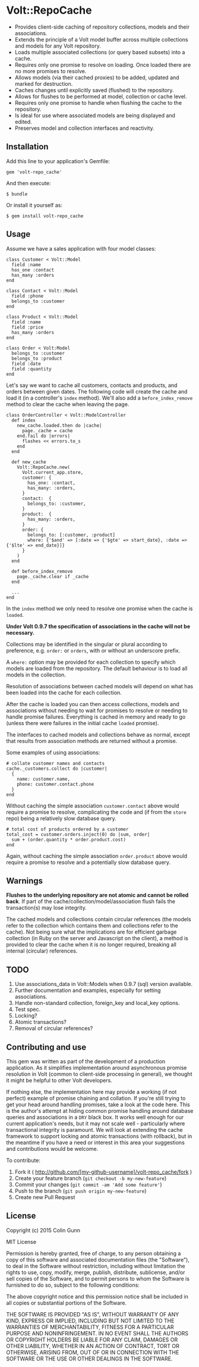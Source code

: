 # Volt::RepoCache

- Provides client-side caching of repository collections, models and their associations.
- Extends the principle of a Volt model buffer across multiple collections and models for any Volt repository.
- Loads multiple associated collections (or query based subsets) into a cache.
- Requires only one promise to resolve on loading. Once loaded there are no more promises to resolve.
- Allows models (via their cached proxies) to be added, updated and marked for destruction.
- Caches changes until explicitly saved (flushed) to the repository.
- Allows for flushes to be performed at model, collection or cache level.
- Requires only one promise to handle when flushing the cache to the repository.
- Is ideal for use where associated models are being displayed and edited.
- Preserves model and collection interfaces and reactivity.
 
## Installation

Add this line to your application's Gemfile:

    gem 'volt-repo_cache'

And then execute:

    $ bundle

Or install it yourself as:

    $ gem install volt-repo_cache

## Usage

Assume we have a sales application with four model classes:

    class Customer < Volt::Model
      field :name
      has_one :contact
      has_many :orders
    end
        
    class Contact < Volt::Model
      field :phone
      belongs_to :customer
    end
      
    class Product < Volt::Model
      field :name
      field :price
      has_many :orders
    end
        
    class Order < Volt:Model
      belongs_to :customer
      belongs_to :product
      field :date
      field :quantity
    end

Let's say we want to cache all customers, contacts and products, 
and orders between given dates. The following code will create 
the cache and load it (in a controller's `index` method). 
We'll also add a `before_index_remove` method to clear the cache 
when leaving the page.

    class OrderController < Volt::ModelController
      def index
        new_cache.loaded.then do |cache|
          page._cache = cache
        end.fail do |errors|
          flashes << errors.to_s
        end
      end
      
      def new_cache
        Volt::RepoCache.new(
          Volt.current_app.store,
          customer: { 
            has_one: :contact, 
            has_many: :orders,
          }
          contact:  { 
            belongs_to: :customer, 
          }
          product:  { 
            has_many: :orders, 
          }
          order: { 
            belongs_to: [:customer, :product] 
            where: {'$and' => [:date => {'$gte' => start_date}, :date => {'$lte' => end_date}]} 
          }
        )
      end
    
      def before_index_remove
        page._cache.clear if _cache
      end
    
      ...
    end

In the `index` method we only need to resolve
one promise when the cache is `loaded`. 

**Under Volt 0.9.7 the specification of associations
in the cache will not be necessary.**

Collections may be identified in the singular or plural
according to preference, e.g. `order:` or `orders`,
with or without an underscore prefix.

A `where:` option may be provided for each collection
to specify which models are loaded from the repository.
The default behaviour is to load all models in the collection.

Resolution of associations between cached models will
depend on what has been loaded into the cache for
each collection. 

After the cache is loaded you can then access 
collections, models and associations without 
needing to wait for promises to resolve or 
needing to handle promise failures.
Everything is cached in memory and ready to go
(unless there were failures in the initial 
cache `loaded` promise).

The interfaces to cached models and collections 
behave as normal, except that results from association 
methods are returned without a promise.

Some examples of using associations:

    # collate customer names and contacts
    cache._customers.collect do |customer|
      {
        name: customer.name,
        phone: customer.contact.phone
      }
    end

Without caching the simple association 
`customer.contact` above would require a promise to resolve,
complicating the code and (if from the `store` repo)
being a relatively slow database query. 

    # total cost of products ordered by a customer
    total_cost = customer.orders.inject(0) do |sum, order|
      sum + (order.quantity * order.product.cost)
    end

Again, without caching the simple association 
`order.product` above would require a promise to resolve
and a potentially slow database query. 
   
## Warnings

**Flushes to the underlying repository are not atomic and cannot be rolled back**. 
If part of the cache/collection/model/association 
flush fails the transaction(s) may lose integrity.

The cached models and collections contain circular references
(the models refer to the collection which contains them and 
collections refer to the cache). Not being sure what the 
implications are for efficient garbage collection (in Ruby
on the server and Javascript on the client), a method 
is provided to clear the cache when it is no longer required,
breaking all internal (circular) references.

## TODO

1. Use associations_data in Volt::Models when 0.9.7 (sql) version available.
2. Further documentation and examples, especially for setting associations.
3. Handle non-standard collection, foreign_key and local_key options. 
4. Test spec.
5. Locking?
6. Atomic transactions?
7. Removal of circular references?

## Contributing and use

This gem was written as part of the development of a production application.
As it simplifies implementation around asynchronous promise resolution
in Volt (common to client-side processing in general), we thought it
might be helpful to other Volt developers.

If nothing else, the implementation here may provide a working (if not perfect) 
example of promise chaining and collation. If you're still trying to
get your head around handling promises, take a look at the code here.
This is the author's attempt at hiding common promise handling around
database queries and associations in a `DRY` black box. It works well 
enough for our current application's needs, but it may not scale 
well - particularly where transactional integrity is paramount.
We will look at extending the cache framework to support locking and
atomic transactions (with rollback), but in the meantime if you have
a need or interest in this area your suggestions and contributions
would be welcome.

To contribute:

1. Fork it ( http://github.com/[my-github-username]/volt-repo_cache/fork )
2. Create your feature branch (`git checkout -b my-new-feature`)
3. Commit your changes (`git commit -am 'Add some feature'`)
4. Push to the branch (`git push origin my-new-feature`)
5. Create new Pull Request

## License

Copyright (c) 2015 Colin Gunn

MIT License

Permission is hereby granted, free of charge, to any person obtaining
a copy of this software and associated documentation files (the
"Software"), to deal in the Software without restriction, including
without limitation the rights to use, copy, modify, merge, publish,
distribute, sublicense, and/or sell copies of the Software, and to
permit persons to whom the Software is furnished to do so, subject to
the following conditions:

The above copyright notice and this permission notice shall be
included in all copies or substantial portions of the Software.

THE SOFTWARE IS PROVIDED "AS IS", WITHOUT WARRANTY OF ANY KIND,
EXPRESS OR IMPLIED, INCLUDING BUT NOT LIMITED TO THE WARRANTIES OF
MERCHANTABILITY, FITNESS FOR A PARTICULAR PURPOSE AND
NONINFRINGEMENT. IN NO EVENT SHALL THE AUTHORS OR COPYRIGHT HOLDERS BE
LIABLE FOR ANY CLAIM, DAMAGES OR OTHER LIABILITY, WHETHER IN AN ACTION
OF CONTRACT, TORT OR OTHERWISE, ARISING FROM, OUT OF OR IN CONNECTION
WITH THE SOFTWARE OR THE USE OR OTHER DEALINGS IN THE SOFTWARE.

